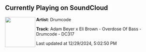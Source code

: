 ## Currently Playing on SoundCloud

[<img align="left" width="100" src="https://i1.sndcdn.com/artworks-pksspmBZJ9LPNeP6-HHjafA-t500x500.png">](https://soundcloud.com/drumcode/adam-beyer-x-eli-brown-overdose-of-bass-preview?in=drumcode/sets/adam-beyer-x-eli-brown)

**Artist**: Drumcode 

**Track**: Adam Beyer x Eli Brown - Overdose Of Bass - Drumcode - DC317

Last updated at 12/29/2024, 5:02:50 PM

